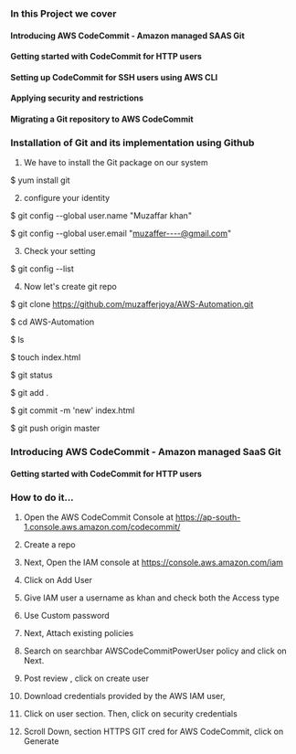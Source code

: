 
### In this Project we cover

#### Introducing AWS CodeCommit - Amazon managed SAAS Git
#### Getting started with CodeCommit for HTTP users
#### Setting up CodeCommit for SSH users using AWS CLI
#### Applying security and restrictions
#### Migrating a Git repository to AWS CodeCommit


### Installation of Git and its implementation using Github


1. We have to install the Git package on our system

 $ yum install git

2. configure your identity

 $ git config --global user.name "Muzaffar khan"

 $ git config --global user.email "muzaffer----@gmail.com"

3. Check your setting

 $ git config --list

4. Now let's create git repo

 $ git clone https://github.com/muzafferjoya/AWS-Automation.git

 $ cd AWS-Automation

 $ ls

 $ touch index.html

 $ git status

 $ git add .

 $ git commit -m 'new' index.html

 $ git push origin master
 


### Introducing AWS CodeCommit - Amazon managed SaaS Git

#### Getting started with CodeCommit for HTTP users

### How to do it...

1. Open the AWS CodeCommit Console at https://ap-south-1.console.aws.amazon.com/codecommit/

2. Create a repo

3. Next, Open the IAM console at https://console.aws.amazon.com/iam

4. Click on Add User

5. Give IAM user a username as khan and check both the Access type 

6. Use Custom password

7. Next, Attach existing policies 

8. Search on searchbar AWSCodeCommitPowerUser policy and click on Next.

9. Post review , click on create user

10. Download credentials provided by the AWS IAM user, 

11. Click on user section. Then, click on security credentials

12. Scroll Down, section HTTPS GIT cred for AWS CodeCommit, click on Generate

 
